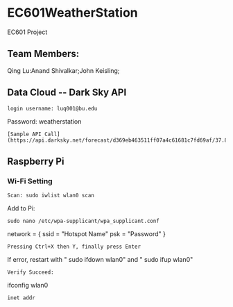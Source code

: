 # EC601WeatherStation
EC601 Project
## Team Members: 
Qing Lu:Anand Shivalkar;John Keisling;

## Data Cloud -- Dark Sky API
```
login username: luq001@bu.edu
```
Password: weatherstation
```
[Sample API Call](https://api.darksky.net/forecast/d369eb463511ff07a4c61681c7fd69af/37.8267,-122.4233)
```

## Raspberry Pi
### Wi-Fi Setting
```
Scan: sudo iwlist wlan0 scan
```
Add to Pi: 
```
sudo nano /etc/wpa-supplicant/wpa_supplicant.conf 
```
network = { ssid = "Hotspot Name" psk = "Password" }
```
Pressing Ctrl+X then Y, finally press Enter
```
If error, restart with " sudo ifdown wlan0" and " sudo ifup wlan0" 
```
Verify Succeed:
```
ifconfig wlan0 
```
inet addr 
```




